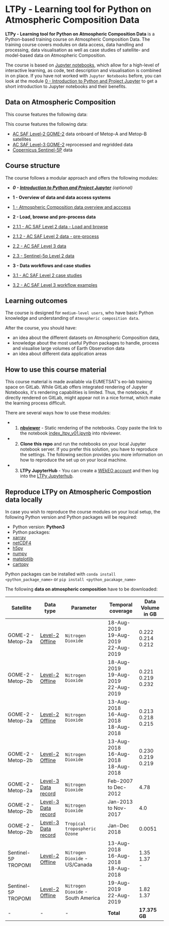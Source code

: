 # LTPy - Learning tool for Python on Atmospheric Composition Data

**LTPy - Learning tool for Python on Atmospheric Composition Data** is a 
Python-based training course on Atmospheric Composition Data. The training 
course covers modules on data access, data handling and processing, 
data visualisation as well as case studies of satellite- and model-based data 
on Atmospheric Composition.

The course is based on [Jupyter notebooks](https://jupyter.org/), which allow 
for a high-level of interactive learning, as code, text description and visualisation 
is combined in on place. If you have not worked with `Jupyter Notebooks` before, 
you can look at the module [0 - Introduction to Python and Project Jupyter](./0_ltpy_v01_Intro_to_Python_and_Jupyter.ipynb) 
to get a short introduction to Jupyter notebooks and their benefits.

## Data on Atmospheric Composition
This course features the following data:

This course features the following data:
* [AC SAF Level-2 GOME-2](./1_ltpy_v01_atmospheric_composition_overview.ipynb#ac_saf) 
data onboard of Metop-A and Metop-B satellites
* [AC SAF Level-3 GOME-2](./1_ltpy_v01_atmospheric_composition_overview.ipynb#records) 
reprocessed and regridded data
* [Copernicus Sentinel-5P](./1_ltpy_v01_atmospheric_composition_overview.ipynb#sentinel_5p) 
data

## Course structure
The course follows a modular approach and offers the following modules:

* ***0 - [Introduction to Python and Project Jupyter](./0_ltpy_v01_Intro_to_Python_and_Jupyter.ipynb)*** *(optional)*

* **1 - Overview of data and data access systems**
 * [1 - Atmospheric Composition data overview and acccess](./1_ltpy_v01_atmospheric_composition_overview.ipynb)

* **2 - Load, browse and pre-process data**
 * [2.1.1 - AC SAF Level 2 data - Load and browse](./211_ltpy_v01_AC_SAF_L2_data.ipynb)
 * [2.1.2 - AC SAF Level 2 data - pre-process](./212_ltpy_v01_AC_SAF_L2_data.ipynb)
 * [2.2 - AC SAF Level 3 data](./22_ltpy_v01_AC_SAF_L3_data_products.ipynb)
 * [2.3 - Sentinel-5p Level 2 data](./23_ltpy_v01_Sentinel5p_L2_data.ipynb)

* **3 - Data workflows and case studies**
 * [3.1 - AC SAF Level 2 case studies](./31_ltpy_v01_AC_SAF_L2_case_study.ipynb)
 * [3.2 - AC SAF Level 3 workflow examples](./32_ltpy_v01_AC_SAF_L3_case_study.ipynb)


## Learning outcomes
The course is designed for `medium-level users`, who have basic Python knowledge 
and understanding of `Atmospheric composition data`.

After the course, you should have:

* an idea about the different datasets on Atmospheric Composition data,
* knowledge about the most useful Python packages to handle, process and 
visualise large volumes of Earth Observation data
* an idea about different data application areas

## How to use this course material
This course material is made available via EUMETSAT's eo-lab training space on
GitLab. While GitLab offers integrated rendering of Jupyter Notebooks, it's 
rendering capabilities is limited. Thus, the notebooks, if directly rendered on
GitLab, might appear not in a nice format, which make the learning process
difficult.

There are several ways how to use these modules:
* 1. **[nbviewer](https://nbviewer.jupyter.org/)** - Static rendering of the 
notebooks. Copy paste the link to the notebook [index_ltpy_v01.ipynb](./index_ltpy_v01.ipynb) 
into nbviewer.
* 2. **Clone this repo** and run the notebooks on your local Jupyter notebook
server. If you prefer this solution, you have to reproduce the settings. The following
section provides you more information on how to reproduce the set up on your 
local machine.
* 3. **LTPy JupyterHub** - You can create a 
[WEkEO account](https://www.wekeo.eu/user/register) and then log into the
[LTPy Jupyterhub](https://ltpy.adamplatform.eu).

## Reproduce LTPy on Atmospheric Compostion data locally
In case you wish to reproduce the course modules on your local setup, the 
following Python version and Python packages will be required:

* Python version: **Python3**
* Python packages:
 * [xarray](http://xarray.pydata.org/en/stable/index.html)
 * [netCDF4](https://unidata.github.io/netcdf4-python/netCDF4/index.html)
 * [h5py](https://pypi.org/project/h5py/)
 * [numpy](https://numpy.org/)
 * [matplotlib](https://matplotlib.org/)
 * [cartopy](https://scitools.org.uk/cartopy/docs/latest/)

Python packages can be installed with `conda install <python_package_name>` or 
`pip install <python_pacakage_name>`

The following **data on atmospheric composition** have to be downloaded:

| Satellite | Data type | Parameter | Temporal coverage | Data Volume in GB
|--- |---|---|---|---|
|GOME-2 - Metop-2a|[Level-2 Offline](./1_ltpy_v01_atmospheric_composition_overview.ipynb#ac_saf_access)| `Nitrogen Dioxide`  |18-Aug-2019<br>19-Aug-2019<br>22-Aug-2019| 0.222<br>0.214<br>0.212 |
|GOME-2 - Metop-2b|[Level-2 Offline](./1_ltpy_v01_atmospheric_composition_overview.ipynb#ac_saf_access)| `Nitrogen Dioxide`  |18-Aug-2019<br>19-Aug-2019<br>22-Aug-2019| 0.221<br>0.219<br>0.232 |
|GOME-2 - Metop-2a|[Level-2 Offline](./1_ltpy_v01_atmospheric_composition_overview.ipynb#ac_saf_access)| `Nitrogen Dioxide`  |13-Aug-2018<br>16-Aug-2018<br>18-Aug-2018| 0.213<br>0.218<br>0.215 |
|GOME-2 - Metop-2b|[Level-2 Offline](./1_ltpy_v01_atmospheric_composition_overview.ipynb#ac_saf_access)| `Nitrogen Dioxide`  |13-Aug-2018<br>16-Aug-2018<br>18-Aug-2018| 0.230<br>0.219<br>0.219 |
|GOME-2 - Metop-2a|[Level-3 Data record](./1_ltpy_v01_atmospheric_composition_overview.ipynb#ac_saf_access)| `Nitrogen Dioxide`  |Feb-2007<br>to Dec-2012| 4.78 |
|GOME-2 - Metop-2b|[Level-3 Data record](./1_ltpy_v01_atmospheric_composition_overview.ipynb#ac_saf_access)| `Nitrogen Dioxide`  |Jan-2013<br>to Nov-2017| 4.0 |
|GOME-2 - Metop-2b|[Level-3 Data record](./1_ltpy_v01_atmospheric_composition_overview.ipynb#ac_saf_access)| `Tropical tropospheric Ozone`  |Jan-Dec 2018| 0.0051 |
|Sentinel-5P TROPOMI|[Level-2 Offline](./1_ltpy_v01_atmospheric_composition_overview.ipynb#sentinel5p_access)| `Nitrogen Dioxide` - US/Canada  |13-Aug-2018<br>16-Aug-2018<br>18-Aug-2018| 1.35<br>1.37<br> - |
|Sentinel-5P TROPOMI|[Level-2 Offline](./1_ltpy_v01_atmospheric_composition_overview.ipynb#sentinel5p_access)| `Nitrogen Dioxide` - South America  |19-Aug-2019<br>22-Aug-2019| 1.82<br>1.37 |
| - | - | - | **Total**| **17.375 GB**|